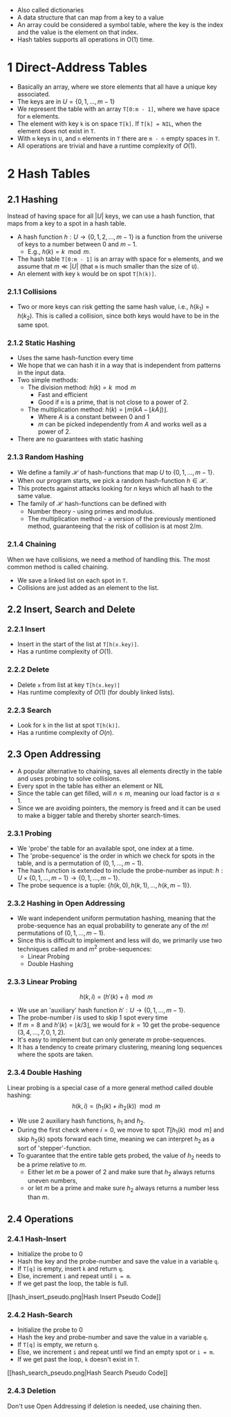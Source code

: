 - Also called dictionaries
- A data structure that can map from a key to a value
- An array could be considered a symbol table, where the key is the index and the value is the element on that index.
- Hash tables supports all operations in O(1) time.
# 1 Direct-Address Tables
- Basically an array, where we store elements that all have a unique key associated.
- The keys are in $U=\{0,1,\dots,m-1\}$ 
- We represent the table with an array `T[0:m - 1]`, where we have space for `m` elements.
- The element with key `k` is on space `T[k]`. If `T[k] = NIL`, when the element does not exist in `T`.
- With `m` keys in `U`, and `n` elements in `T` there are `m - n` empty spaces in `T`.
- All operations are trivial and have a runtime complexity of $O(1)$.
# 2 Hash Tables
## 2.1 Hashing
Instead of having space for all $|U|$ keys, we can use a hash function, that maps from a key to a spot in a hash table.
- A hash function $h:U \to \{0,1,2,\dots, m-1\}$ is a function from the universe of keys to a number between 0 and $m-1$.
	- E.g., $h(k)=k\mod m$.
- The hash table `T[0:m - 1]` is an array with space for `m` elements, and we assume that $m \ll |U|$ (that `m` is much smaller than the size of `U`).
- An element with key `k` would be on spot `T[h(k)]`.
### 2.1.1 Collisions
- Two or more keys can risk getting the same hash value, i.e., $h(k_1)=h(k_2)$. This is called a collision, since both keys would have to be in the same spot.
### 2.1.2 Static Hashing
- Uses the same hash-function every time
- We hope that we can hash it in a way that is independent from patterns in the input data.
- Two simple methods:
	- The division method: $h(k)=k\mod m$
		- Fast and efficient
		- Good if `m` is a prime, that is not close to a power of 2.
	- The multiplication method: $h(k)=\lfloor m(kA- \lfloor kA\rfloor)\rfloor$.
		- Where $A$ is a constant between 0 and 1
		- $m$ can be picked independently from $A$ and works well as a power of 2.
- There are no guarantees with static hashing
### 2.1.3 Random Hashing
- We define a family $\mathcal H$ of hash-functions that map $U$ to $\{0,1,\dots,m-1\}$.
- When our program starts, we pick a random hash-function $h\in \mathcal{H}$. 
- This protects against attacks looking for $n$ keys which all hash to the same value.
- The family of $\mathcal H$ hash-functions can be defined with
	- Number theory - using primes and modulus.
	- The multiplication method - a version of the previously mentioned method, guaranteeing that the risk of collision is at most $2/m$.
### 2.1.4 Chaining
When we have collisions, we need a method of handling this. The most common method is called chaining.
- We save a linked list on each spot in `T`. 
- Collisions are just added as an element to the list.
## 2.2 Insert, Search and Delete
### 2.2.1 Insert
- Insert in the start of the list at `T[h(x.key)]`.
- Has a runtime complexity of $O(1)$.
### 2.2.2 Delete
- Delete `x` from list at key `T[h(x.key)]`
- Has runtime complexity of $O(1)$ (for doubly linked lists).
### 2.2.3 Search
- Look for `k` in the list at spot `T[h(k)]`.
- Has a runtime complexity of $O(n)$.
## 2.3 Open Addressing
- A popular alternative to chaining, saves all elements directly in the table and uses probing to solve collisions.
- Every spot in the table has either an element or NIL
- Since the table can get filled, will $n \le m$, meaning our load factor is $\alpha \le 1$.
- Since we are avoiding pointers, the memory is freed and it can be used to make a bigger table and thereby shorter search-times.
### 2.3.1 Probing
- We 'probe' the table for an available spot, one index at a time.
- The 'probe-sequence' is the order in which we check for spots in the table, and is a permutation of $(0,1,\dots,m-1)$.
- The hash function is extended to include the probe-number as input: $h:U \times \{0,1,\dots,m-1\} \to \{0,1,\dots,m-1\}$.
- The probe sequence is a tuple: $\{h(k,0), h(k,1),\dots, h(k,m-1)\}$.
### 2.3.2 Hashing in Open Addressing
- We want independent uniform permutation hashing, meaning that the probe-sequence has an equal probability to generate any of the $m!$ permutations of $(0,1,\dots,m-1)$.
- Since this is difficult to implement and less will do, we primarily use two techniques called $m$ and $m^2$ probe-sequences:
	- Linear Probing
	- Double Hashing
### 2.3.3 Linear Probing
$$h(k,i)=(h'(k)+i)\mod m$$
- We use an 'auxiliary' hash function $h':U \to \{0,1,\dots,m-1\}$.
- The probe-number $i$ is used to skip 1 spot every time
- If $m=8$ and $h'(k)=\lfloor k/3 \rfloor$, we would for $k=10$ get the probe-sequence $(3,4,\dots,7,0,1,2)$.
- It's easy to implement but can only generate $m$ probe-sequences.
- It has a tendency to create primary clustering, meaning long sequences where the spots are taken.
### 2.3.4 Double Hashing
Linear probing is a special case of a more general method called double hashing:
$$h(k,i)=(h_1(k)+ih_2(k)) \mod m$$
- We use 2 auxiliary hash functions, $h_1$ and $h_2$.
- During the first check where $i=0$, we move to spot $T[h_1(k) \mod m]$ and skip $h_2(k)$ spots forward each time, meaning we can interpret $h_2$ as a sort of 'stepper'-function.
- To guarantee that the entire table gets probed, the value of $h_2$ needs to be a prime relative to $m$.
	- Either let $m$ be a power of 2 and make sure that $h_2$ always returns uneven numbers, 
	- or let $m$ be a prime and make sure $h_2$ always returns a number less than $m$.
## 2.4 Operations
### 2.4.1 Hash-Insert
- Initialize the probe to 0
- Hash the key and the probe-number and save the value in a variable `q`.
- If `T[q]` is empty, insert `k` and return `q`.
- Else, increment `i` and repeat until `i = m`.
- If we get past the loop, the table is full.

[[hash_insert_pseudo.png|Hash Insert Pseudo Code]]
### 2.4.2 Hash-Search
- Initialize the probe to 0
- Hash the key and probe-number and save the value in a variable `q`.
- If `T[q]` is empty, we return `q`.
- Else, we increment `i` and repeat until we find an empty spot or `i = m`.
- If we get past the loop, `k` doesn't exist in `T`.

[[hash_search_pseudo.png|Hash Search Pseudo Code]]
### 2.4.3 Deletion
Don't use Open Addressing if deletion is needed, use chaining then.